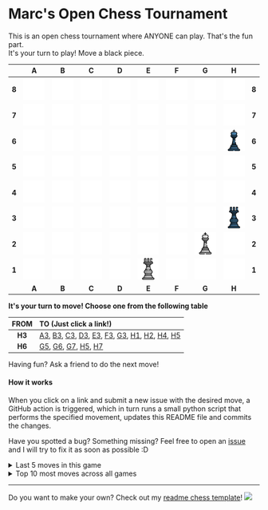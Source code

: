 # Marc's Open Chess Tournament

This is an open chess tournament where ANYONE can play. That's the fun part.  
It's your turn to play! Move a <!-- BEGIN TURN -->black<!-- END TURN --> piece.

<!-- BEGIN CHESS BOARD -->
|   | A | B | C | D | E | F | G | H |   |
|---|:-:|:-:|:-:|:-:|:-:|:-:|:-:|:-:|:-:|
| **8** | <img src="img/blank.png" width=50px> | <img src="img/blank.png" width=50px> | <img src="img/blank.png" width=50px> | <img src="img/blank.png" width=50px> | <img src="img/blank.png" width=50px> | <img src="img/blank.png" width=50px> | <img src="img/blank.png" width=50px> | <img src="img/blank.png" width=50px> | **8** |
| **7** | <img src="img/blank.png" width=50px> | <img src="img/blank.png" width=50px> | <img src="img/blank.png" width=50px> | <img src="img/blank.png" width=50px> | <img src="img/blank.png" width=50px> | <img src="img/blank.png" width=50px> | <img src="img/blank.png" width=50px> | <img src="img/blank.png" width=50px> | **7** |
| **6** | <img src="img/blank.png" width=50px> | <img src="img/blank.png" width=50px> | <img src="img/blank.png" width=50px> | <img src="img/blank.png" width=50px> | <img src="img/blank.png" width=50px> | <img src="img/blank.png" width=50px> | <img src="img/blank.png" width=50px> | <img src="img/black/king.png" width=50px> | **6** |
| **5** | <img src="img/blank.png" width=50px> | <img src="img/blank.png" width=50px> | <img src="img/blank.png" width=50px> | <img src="img/blank.png" width=50px> | <img src="img/blank.png" width=50px> | <img src="img/blank.png" width=50px> | <img src="img/blank.png" width=50px> | <img src="img/blank.png" width=50px> | **5** |
| **4** | <img src="img/blank.png" width=50px> | <img src="img/blank.png" width=50px> | <img src="img/blank.png" width=50px> | <img src="img/blank.png" width=50px> | <img src="img/blank.png" width=50px> | <img src="img/blank.png" width=50px> | <img src="img/blank.png" width=50px> | <img src="img/blank.png" width=50px> | **4** |
| **3** | <img src="img/blank.png" width=50px> | <img src="img/blank.png" width=50px> | <img src="img/blank.png" width=50px> | <img src="img/blank.png" width=50px> | <img src="img/blank.png" width=50px> | <img src="img/blank.png" width=50px> | <img src="img/blank.png" width=50px> | <img src="img/black/rook.png" width=50px> | **3** |
| **2** | <img src="img/blank.png" width=50px> | <img src="img/blank.png" width=50px> | <img src="img/blank.png" width=50px> | <img src="img/blank.png" width=50px> | <img src="img/blank.png" width=50px> | <img src="img/blank.png" width=50px> | <img src="img/white/king.png" width=50px> | <img src="img/blank.png" width=50px> | **2** |
| **1** | <img src="img/blank.png" width=50px> | <img src="img/blank.png" width=50px> | <img src="img/blank.png" width=50px> | <img src="img/blank.png" width=50px> | <img src="img/white/rook.png" width=50px> | <img src="img/blank.png" width=50px> | <img src="img/blank.png" width=50px> | <img src="img/blank.png" width=50px> | **1** |
|   | **A** | **B** | **C** | **D** | **E** | **F** | **G** | **H** |   |
<!-- END CHESS BOARD -->

**It's your turn to move! Choose one from the following table**
<!-- BEGIN MOVES LIST -->
|  FROM  | TO (Just click a link!) |
| :----: | :---------------------- |
| **H3** | [A3](https://github.com/marcizhu/marcizhu/issues/new?body=Please+do+not+change+the+title.+Just+click+%22Submit+new+issue%22.+You+don%27t+need+to+do+anything+else+%3AD&title=Chess%3A+Move+H3+to+A3), [B3](https://github.com/marcizhu/marcizhu/issues/new?body=Please+do+not+change+the+title.+Just+click+%22Submit+new+issue%22.+You+don%27t+need+to+do+anything+else+%3AD&title=Chess%3A+Move+H3+to+B3), [C3](https://github.com/marcizhu/marcizhu/issues/new?body=Please+do+not+change+the+title.+Just+click+%22Submit+new+issue%22.+You+don%27t+need+to+do+anything+else+%3AD&title=Chess%3A+Move+H3+to+C3), [D3](https://github.com/marcizhu/marcizhu/issues/new?body=Please+do+not+change+the+title.+Just+click+%22Submit+new+issue%22.+You+don%27t+need+to+do+anything+else+%3AD&title=Chess%3A+Move+H3+to+D3), [E3](https://github.com/marcizhu/marcizhu/issues/new?body=Please+do+not+change+the+title.+Just+click+%22Submit+new+issue%22.+You+don%27t+need+to+do+anything+else+%3AD&title=Chess%3A+Move+H3+to+E3), [F3](https://github.com/marcizhu/marcizhu/issues/new?body=Please+do+not+change+the+title.+Just+click+%22Submit+new+issue%22.+You+don%27t+need+to+do+anything+else+%3AD&title=Chess%3A+Move+H3+to+F3), [G3](https://github.com/marcizhu/marcizhu/issues/new?body=Please+do+not+change+the+title.+Just+click+%22Submit+new+issue%22.+You+don%27t+need+to+do+anything+else+%3AD&title=Chess%3A+Move+H3+to+G3), [H1](https://github.com/marcizhu/marcizhu/issues/new?body=Please+do+not+change+the+title.+Just+click+%22Submit+new+issue%22.+You+don%27t+need+to+do+anything+else+%3AD&title=Chess%3A+Move+H3+to+H1), [H2](https://github.com/marcizhu/marcizhu/issues/new?body=Please+do+not+change+the+title.+Just+click+%22Submit+new+issue%22.+You+don%27t+need+to+do+anything+else+%3AD&title=Chess%3A+Move+H3+to+H2), [H4](https://github.com/marcizhu/marcizhu/issues/new?body=Please+do+not+change+the+title.+Just+click+%22Submit+new+issue%22.+You+don%27t+need+to+do+anything+else+%3AD&title=Chess%3A+Move+H3+to+H4), [H5](https://github.com/marcizhu/marcizhu/issues/new?body=Please+do+not+change+the+title.+Just+click+%22Submit+new+issue%22.+You+don%27t+need+to+do+anything+else+%3AD&title=Chess%3A+Move+H3+to+H5) |
| **H6** | [G5](https://github.com/marcizhu/marcizhu/issues/new?body=Please+do+not+change+the+title.+Just+click+%22Submit+new+issue%22.+You+don%27t+need+to+do+anything+else+%3AD&title=Chess%3A+Move+H6+to+G5), [G6](https://github.com/marcizhu/marcizhu/issues/new?body=Please+do+not+change+the+title.+Just+click+%22Submit+new+issue%22.+You+don%27t+need+to+do+anything+else+%3AD&title=Chess%3A+Move+H6+to+G6), [G7](https://github.com/marcizhu/marcizhu/issues/new?body=Please+do+not+change+the+title.+Just+click+%22Submit+new+issue%22.+You+don%27t+need+to+do+anything+else+%3AD&title=Chess%3A+Move+H6+to+G7), [H5](https://github.com/marcizhu/marcizhu/issues/new?body=Please+do+not+change+the+title.+Just+click+%22Submit+new+issue%22.+You+don%27t+need+to+do+anything+else+%3AD&title=Chess%3A+Move+H6+to+H5), [H7](https://github.com/marcizhu/marcizhu/issues/new?body=Please+do+not+change+the+title.+Just+click+%22Submit+new+issue%22.+You+don%27t+need+to+do+anything+else+%3AD&title=Chess%3A+Move+H6+to+H7) |
<!-- END MOVES LIST -->

Having fun? Ask a friend to do the next move!

#### How it works

When you click on a link and submit a new issue with the desired move, a GitHub action is triggered, which in turn runs a small python script that performs the specified movement, updates this README file and commits the changes.

Have you spotted a bug? Something missing? Feel free to open an [issue](https://github.com/marcizhu/readme-chess/issues) and I will try to fix it as soon as possible :D


<details>
  <summary>Last 5 moves in this game</summary>
  <!-- BEGIN LAST MOVES -->

| Move | Author |
| :--: | :----- |
| `F3` to `G2` | [ @JohnyP36](https://github.com/JohnyP36) |
| `H4` to `H3` | [ @Pavukkkk](https://github.com/Pavukkkk) |
| `G1` to `E1` | [ @i4pg](https://github.com/i4pg) |
| `H5` to `H4` | [ @JohnyP36](https://github.com/JohnyP36) |
| `G4` to `F3` | [ @RusMermaid](https://github.com/RusMermaid) |

<!-- END LAST MOVES -->
</details>

<details>
  <summary>Top 10 most moves across all games</summary>
  <!-- BEGIN TOP MOVES -->

| Total moves |  User  |
| :---------: | :----- |
| 314 | [@marcizhu](https://github.com/marcizhu) |
| 309 | [@JohnyP36](https://github.com/JohnyP36) |
| 248 | [@mishmanners](https://github.com/mishmanners) |
| 196 | [@KubaRocks](https://github.com/KubaRocks) |
| 55 | [@LeonardoRamirezAndrade](https://github.com/LeonardoRamirezAndrade) |
| 48 | [@DatGreekChick](https://github.com/DatGreekChick) |
| 36 | [@shpatrickguo](https://github.com/shpatrickguo) |
| 36 | [@SunTzuLombardi](https://github.com/SunTzuLombardi) |
| 31 | [@adoreblvnk](https://github.com/adoreblvnk) |
| 26 | [@LuciFR1809](https://github.com/LuciFR1809) |

<!-- END TOP MOVES -->
</details>

---

Do you want to make your own? Check out my [readme chess template](https://github.com/marcizhu/readme-chess)!
![](https://hit.yhype.me/github/profile?user_id=6199781)
